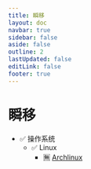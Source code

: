 ```yaml
---
title: 瞬移
layout: doc
navbar: true
sidebar: false
aside: false
outline: 2
lastUpdated: false
editLink: false
footer: true
---
```


# 瞬移

- ✅ 操作系统
    - ✅ Linux
        - 🈚️ [Archlinux](/os/linux/archlinux/)